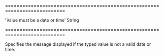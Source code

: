 ===========================================================================
<!--default-->'Value must be a date or time'<!--/default-->
<!--type-->String<!--/type-->
===========================================================================

<!--shortDescription-->
Specifies the message displayed if the typed value is not a valid date or time.
<!--/shortDescription-->

<!--fullDescription-->

<!--/fullDescription-->